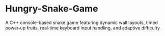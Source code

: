 # Hungry-Snake-Game
A C++ console-based snake game featuring dynamic wall layouts, timed power‑up fruits, real‑time keyboard input handling, and adaptive difficulty
